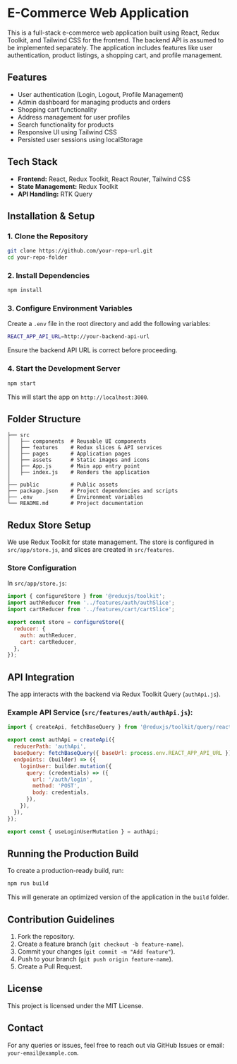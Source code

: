 # E-Commerce Web Application

This is a full-stack e-commerce web application built using React, Redux Toolkit, and Tailwind CSS for the frontend. The backend API is assumed to be implemented separately. The application includes features like user authentication, product listings, a shopping cart, and profile management.

## Features
- User authentication (Login, Logout, Profile Management)
- Admin dashboard for managing products and orders
- Shopping cart functionality
- Address management for user profiles
- Search functionality for products
- Responsive UI using Tailwind CSS
- Persisted user sessions using localStorage

## Tech Stack
- **Frontend:** React, Redux Toolkit, React Router, Tailwind CSS
- **State Management:** Redux Toolkit
- **API Handling:** RTK Query

## Installation & Setup

### 1. Clone the Repository
```sh
git clone https://github.com/your-repo-url.git
cd your-repo-folder
```

### 2. Install Dependencies
```sh
npm install
```

### 3. Configure Environment Variables
Create a `.env` file in the root directory and add the following variables:
```sh
REACT_APP_API_URL=http://your-backend-api-url
```
Ensure the backend API URL is correct before proceeding.

### 4. Start the Development Server
```sh
npm start
```
This will start the app on `http://localhost:3000`.

## Folder Structure
```
├── src
│   ├── components  # Reusable UI components
│   ├── features    # Redux slices & API services
│   ├── pages       # Application pages
│   ├── assets      # Static images and icons
│   ├── App.js      # Main app entry point
│   ├── index.js    # Renders the application
│
├── public          # Public assets
├── package.json    # Project dependencies and scripts
├── .env            # Environment variables
└── README.md       # Project documentation
```

## Redux Store Setup
We use Redux Toolkit for state management. The store is configured in `src/app/store.js`, and slices are created in `src/features`.

### Store Configuration
In `src/app/store.js`:
```js
import { configureStore } from '@reduxjs/toolkit';
import authReducer from '../features/auth/authSlice';
import cartReducer from '../features/cart/cartSlice';

export const store = configureStore({
  reducer: {
    auth: authReducer,
    cart: cartReducer,
  },
});
```

## API Integration
The app interacts with the backend via Redux Toolkit Query (`authApi.js`).

### Example API Service (`src/features/auth/authApi.js`):
```js
import { createApi, fetchBaseQuery } from '@reduxjs/toolkit/query/react';

export const authApi = createApi({
  reducerPath: 'authApi',
  baseQuery: fetchBaseQuery({ baseUrl: process.env.REACT_APP_API_URL }),
  endpoints: (builder) => ({
    loginUser: builder.mutation({
      query: (credentials) => ({
        url: '/auth/login',
        method: 'POST',
        body: credentials,
      }),
    }),
  }),
});

export const { useLoginUserMutation } = authApi;
```

## Running the Production Build
To create a production-ready build, run:
```sh
npm run build
```
This will generate an optimized version of the application in the `build` folder.

## Contribution Guidelines
1. Fork the repository.
2. Create a feature branch (`git checkout -b feature-name`).
3. Commit your changes (`git commit -m "Add feature"`).
4. Push to your branch (`git push origin feature-name`).
5. Create a Pull Request.

## License
This project is licensed under the MIT License.

## Contact
For any queries or issues, feel free to reach out via GitHub Issues or email: `your-email@example.com`.

